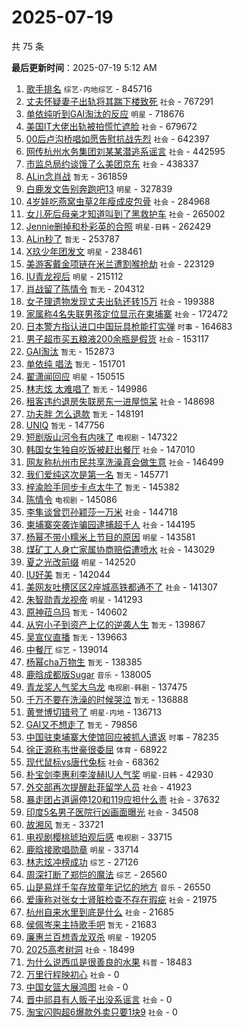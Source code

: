 # 2025-07-19

共 75 条


<!-- BEGIN -->

**最后更新时间**：2025-07-19 5:12 AM
1. [歌手排名](https://m.weibo.cn/search?containerid=100103type%3D1%26t%3D10%26q%3D%E6%AD%8C%E6%89%8B%E6%8E%92%E5%90%8D&stream_entry_id=31&isnewpage=1&extparam=seat%3D1%26c_type%3D31%26pos%3D0%26cate%3D5001%26q%3D%25E6%25AD%258C%25E6%2589%258B%25E6%258E%2592%25E5%2590%258D%26dgr%3D0%26flag%3D2%26realpos%3D1%26stream_entry_id%3D31%26lcate%3D5001%26filter_type%3Drealtimehot%26band_rank%3D1%26display_time%3D1752856698%26pre_seqid%3D1752856698517010475667) `综艺-内地综艺` - 845716
2. [丈夫怀疑妻子出轨将其踹下楼致死](https://m.weibo.cn/search?containerid=100103type%3D1%26t%3D10%26q%3D%23%E4%B8%88%E5%A4%AB%E6%80%80%E7%96%91%E5%A6%BB%E5%AD%90%E5%87%BA%E8%BD%A8%E5%B0%86%E5%85%B6%E8%B8%B9%E4%B8%8B%E6%A5%BC%E8%87%B4%E6%AD%BB%23&stream_entry_id=31&isnewpage=1&extparam=seat%3D1%26c_type%3D31%26pos%3D4%26cate%3D5001%26q%3D%2523%25E4%25B8%2588%25E5%25A4%25AB%25E6%2580%2580%25E7%2596%2591%25E5%25A6%25BB%25E5%25AD%2590%25E5%2587%25BA%25E8%25BD%25A8%25E5%25B0%2586%25E5%2585%25B6%25E8%25B8%25B9%25E4%25B8%258B%25E6%25A5%25BC%25E8%2587%25B4%25E6%25AD%25BB%2523%26dgr%3D0%26flag%3D1%26realpos%3D4%26stream_entry_id%3D31%26lcate%3D5001%26filter_type%3Drealtimehot%26band_rank%3D4%26display_time%3D1752856698%26pre_seqid%3D1752856698517010475667) `社会` - 767291
3. [单依纯听到GAI淘汰的反应](https://m.weibo.cn/search?containerid=100103type%3D1%26t%3D10%26q%3D%23%E5%8D%95%E4%BE%9D%E7%BA%AF%E5%90%AC%E5%88%B0GAI%E6%B7%98%E6%B1%B0%E7%9A%84%E5%8F%8D%E5%BA%94%23&stream_entry_id=31&isnewpage=1&extparam=seat%3D1%26c_type%3D31%26pos%3D1%26cate%3D5001%26q%3D%2523%25E5%258D%2595%25E4%25BE%259D%25E7%25BA%25AF%25E5%2590%25AC%25E5%2588%25B0GAI%25E6%25B7%2598%25E6%25B1%25B0%25E7%259A%2584%25E5%258F%258D%25E5%25BA%2594%2523%26dgr%3D0%26flag%3D2%26realpos%3D2%26stream_entry_id%3D31%26lcate%3D5001%26filter_type%3Drealtimehot%26band_rank%3D2%26display_time%3D1752856698%26pre_seqid%3D1752856698517010475667) `明星` - 718676
4. [美国IT大佬出轨被拍慌忙遮脸](https://m.weibo.cn/search?containerid=100103type%3D1%26t%3D10%26q%3D%23%E7%BE%8E%E5%9B%BDIT%E5%A4%A7%E4%BD%AC%E5%87%BA%E8%BD%A8%E8%A2%AB%E6%8B%8D%E6%85%8C%E5%BF%99%E9%81%AE%E8%84%B8%23&stream_entry_id=31&isnewpage=1&extparam=seat%3D1%26q%3D%2523%25E7%25BE%258E%25E5%259B%25BDIT%25E5%25A4%25A7%25E4%25BD%25AC%25E5%2587%25BA%25E8%25BD%25A8%25E8%25A2%25AB%25E6%258B%258D%25E6%2585%258C%25E5%25BF%2599%25E9%2581%25AE%25E8%2584%25B8%2523%26flag%3D1%26pos%3D0%26c_type%3D31%26cate%3D5001%26band_rank%3D1%26filter_type%3Drealtimehot%26stream_entry_id%3D31%26realpos%3D1%26lcate%3D5001%26dgr%3D0%26display_time%3D1752864075%26pre_seqid%3D17528640752050108650157) `社会` - 679672
5. [00后卢沟桥唱如愿告慰抗战先烈](https://m.weibo.cn/search?containerid=100103type%3D1%26t%3D10%26q%3D%2300%E5%90%8E%E5%8D%A2%E6%B2%9F%E6%A1%A5%E5%94%B1%E5%A6%82%E6%84%BF%E5%91%8A%E6%85%B0%E6%8A%97%E6%88%98%E5%85%88%E7%83%88%23&stream_entry_id=31&isnewpage=1&extparam=seat%3D1%26c_type%3D31%26pos%3D2%26cate%3D5001%26q%3D%252300%25E5%2590%258E%25E5%258D%25A2%25E6%25B2%259F%25E6%25A1%25A5%25E5%2594%25B1%25E5%25A6%2582%25E6%2584%25BF%25E5%2591%258A%25E6%2585%25B0%25E6%258A%2597%25E6%2588%2598%25E5%2585%2588%25E7%2583%2588%2523%26dgr%3D0%26flag%3D0%26realpos%3D3%26stream_entry_id%3D31%26lcate%3D5001%26filter_type%3Drealtimehot%26band_rank%3D3%26display_time%3D1752856698%26pre_seqid%3D1752856698517010475667) `社会` - 642397
6. [网传杭州水务集团刘某某潜逃系谣言](https://m.weibo.cn/search?containerid=100103type%3D1%26t%3D10%26q%3D%23%E7%BD%91%E4%BC%A0%E6%9D%AD%E5%B7%9E%E6%B0%B4%E5%8A%A1%E9%9B%86%E5%9B%A2%E5%88%98%E6%9F%90%E6%9F%90%E6%BD%9C%E9%80%83%E7%B3%BB%E8%B0%A3%E8%A8%80%23&stream_entry_id=31&isnewpage=1&extparam=seat%3D1%26c_type%3D31%26pos%3D5%26cate%3D5001%26q%3D%2523%25E7%25BD%2591%25E4%25BC%25A0%25E6%259D%25AD%25E5%25B7%259E%25E6%25B0%25B4%25E5%258A%25A1%25E9%259B%2586%25E5%259B%25A2%25E5%2588%2598%25E6%259F%2590%25E6%259F%2590%25E6%25BD%259C%25E9%2580%2583%25E7%25B3%25BB%25E8%25B0%25A3%25E8%25A8%2580%2523%26dgr%3D0%26flag%3D1%26realpos%3D5%26stream_entry_id%3D31%26lcate%3D5001%26filter_type%3Drealtimehot%26band_rank%3D5%26display_time%3D1752856698%26pre_seqid%3D1752856698517010475667) `社会` - 442595
7. [市监总局约谈饿了么美团京东](https://m.weibo.cn/search?containerid=100103type%3D1%26t%3D10%26q%3D%23%E5%B8%82%E7%9B%91%E6%80%BB%E5%B1%80%E7%BA%A6%E8%B0%88%E9%A5%BF%E4%BA%86%E4%B9%88%E7%BE%8E%E5%9B%A2%E4%BA%AC%E4%B8%9C%23&stream_entry_id=31&isnewpage=1&extparam=seat%3D1%26c_type%3D31%26pos%3D6%26cate%3D5001%26q%3D%2523%25E5%25B8%2582%25E7%259B%2591%25E6%2580%25BB%25E5%25B1%2580%25E7%25BA%25A6%25E8%25B0%2588%25E9%25A5%25BF%25E4%25BA%2586%25E4%25B9%2588%25E7%25BE%258E%25E5%259B%25A2%25E4%25BA%25AC%25E4%25B8%259C%2523%26dgr%3D0%26flag%3D0%26realpos%3D6%26stream_entry_id%3D31%26lcate%3D5001%26filter_type%3Drealtimehot%26band_rank%3D6%26display_time%3D1752856698%26pre_seqid%3D1752856698517010475667) `社会` - 438337
8. [ALin念肖战](https://m.weibo.cn/search?containerid=100103type%3D1%26t%3D10%26q%3DALin%E5%BF%B5%E8%82%96%E6%88%98&stream_entry_id=31&isnewpage=1&extparam=seat%3D1%26c_type%3D31%26pos%3D7%26cate%3D5001%26q%3DALin%25E5%25BF%25B5%25E8%2582%2596%25E6%2588%2598%26dgr%3D0%26flag%3D2%26realpos%3D7%26stream_entry_id%3D31%26lcate%3D5001%26filter_type%3Drealtimehot%26band_rank%3D7%26display_time%3D1752856698%26pre_seqid%3D1752856698517010475667) `暂无` - 361859
9. [白鹿发文告别奔跑吧13](https://m.weibo.cn/search?containerid=100103type%3D1%26t%3D10%26q%3D%23%E7%99%BD%E9%B9%BF%E5%8F%91%E6%96%87%E5%91%8A%E5%88%AB%E5%A5%94%E8%B7%91%E5%90%A713%23&stream_entry_id=31&isnewpage=1&extparam=seat%3D1%26c_type%3D31%26pos%3D8%26cate%3D5001%26q%3D%2523%25E7%2599%25BD%25E9%25B9%25BF%25E5%258F%2591%25E6%2596%2587%25E5%2591%258A%25E5%2588%25AB%25E5%25A5%2594%25E8%25B7%2591%25E5%2590%25A713%2523%26dgr%3D0%26flag%3D1%26realpos%3D8%26stream_entry_id%3D31%26lcate%3D5001%26filter_type%3Drealtimehot%26band_rank%3D8%26display_time%3D1752856698%26pre_seqid%3D1752856698517010475667) `明星` - 327839
10. [4岁娃吃燕窝虫草2年瘦成皮包骨](https://m.weibo.cn/search?containerid=100103type%3D1%26t%3D10%26q%3D%234%E5%B2%81%E5%A8%83%E5%90%83%E7%87%95%E7%AA%9D%E8%99%AB%E8%8D%892%E5%B9%B4%E7%98%A6%E6%88%90%E7%9A%AE%E5%8C%85%E9%AA%A8%23&stream_entry_id=31&isnewpage=1&extparam=seat%3D1%26c_type%3D31%26pos%3D9%26cate%3D5001%26q%3D%25234%25E5%25B2%2581%25E5%25A8%2583%25E5%2590%2583%25E7%2587%2595%25E7%25AA%259D%25E8%2599%25AB%25E8%258D%25892%25E5%25B9%25B4%25E7%2598%25A6%25E6%2588%2590%25E7%259A%25AE%25E5%258C%2585%25E9%25AA%25A8%2523%26dgr%3D0%26flag%3D0%26realpos%3D9%26stream_entry_id%3D31%26lcate%3D5001%26filter_type%3Drealtimehot%26band_rank%3D9%26display_time%3D1752856698%26pre_seqid%3D1752856698517010475667) `社会` - 284968
11. [女儿死后母亲才知道叫到了黑救护车](https://m.weibo.cn/search?containerid=100103type%3D1%26t%3D10%26q%3D%23%E5%A5%B3%E5%84%BF%E6%AD%BB%E5%90%8E%E6%AF%8D%E4%BA%B2%E6%89%8D%E7%9F%A5%E9%81%93%E5%8F%AB%E5%88%B0%E4%BA%86%E9%BB%91%E6%95%91%E6%8A%A4%E8%BD%A6%23&stream_entry_id=31&isnewpage=1&extparam=seat%3D1%26c_type%3D31%26pos%3D10%26cate%3D5001%26q%3D%2523%25E5%25A5%25B3%25E5%2584%25BF%25E6%25AD%25BB%25E5%2590%258E%25E6%25AF%258D%25E4%25BA%25B2%25E6%2589%258D%25E7%259F%25A5%25E9%2581%2593%25E5%258F%25AB%25E5%2588%25B0%25E4%25BA%2586%25E9%25BB%2591%25E6%2595%2591%25E6%258A%25A4%25E8%25BD%25A6%2523%26dgr%3D0%26flag%3D1%26realpos%3D10%26stream_entry_id%3D31%26lcate%3D5001%26filter_type%3Drealtimehot%26band_rank%3D10%26display_time%3D1752856698%26pre_seqid%3D1752856698517010475667) `社会` - 265002
12. [Jennie删掉和朴彩英的合照](https://m.weibo.cn/search?containerid=100103type%3D1%26t%3D10%26q%3D%23Jennie%E5%88%A0%E6%8E%89%E5%92%8C%E6%9C%B4%E5%BD%A9%E8%8B%B1%E7%9A%84%E5%90%88%E7%85%A7%23&stream_entry_id=31&isnewpage=1&extparam=seat%3D1%26c_type%3D31%26pos%3D11%26cate%3D5001%26q%3D%2523Jennie%25E5%2588%25A0%25E6%258E%2589%25E5%2592%258C%25E6%259C%25B4%25E5%25BD%25A9%25E8%258B%25B1%25E7%259A%2584%25E5%2590%2588%25E7%2585%25A7%2523%26dgr%3D0%26flag%3D2%26realpos%3D11%26stream_entry_id%3D31%26lcate%3D5001%26filter_type%3Drealtimehot%26band_rank%3D11%26display_time%3D1752856698%26pre_seqid%3D1752856698517010475667) `明星-日韩` - 262429
13. [ALin秒了](https://m.weibo.cn/search?containerid=100103type%3D1%26t%3D10%26q%3DALin%E7%A7%92%E4%BA%86&stream_entry_id=31&isnewpage=1&extparam=seat%3D1%26c_type%3D31%26pos%3D12%26cate%3D5001%26q%3DALin%25E7%25A7%2592%25E4%25BA%2586%26dgr%3D0%26flag%3D2%26realpos%3D12%26stream_entry_id%3D31%26lcate%3D5001%26filter_type%3Drealtimehot%26band_rank%3D12%26display_time%3D1752856698%26pre_seqid%3D1752856698517010475667) `暂无` - 253787
14. [X玖少年团发文](https://m.weibo.cn/search?containerid=100103type%3D1%26t%3D10%26q%3D%23X%E7%8E%96%E5%B0%91%E5%B9%B4%E5%9B%A2%E5%8F%91%E6%96%87%23&stream_entry_id=31&isnewpage=1&extparam=seat%3D1%26c_type%3D31%26pos%3D13%26cate%3D5001%26q%3D%2523X%25E7%258E%2596%25E5%25B0%2591%25E5%25B9%25B4%25E5%259B%25A2%25E5%258F%2591%25E6%2596%2587%2523%26dgr%3D0%26flag%3D2%26realpos%3D13%26stream_entry_id%3D31%26lcate%3D5001%26filter_type%3Drealtimehot%26band_rank%3D13%26display_time%3D1752856698%26pre_seqid%3D1752856698517010475667) `明星` - 238461
15. [美游客戴金项链在米兰遭割喉抢劫](https://m.weibo.cn/search?containerid=100103type%3D1%26t%3D10%26q%3D%23%E7%BE%8E%E6%B8%B8%E5%AE%A2%E6%88%B4%E9%87%91%E9%A1%B9%E9%93%BE%E5%9C%A8%E7%B1%B3%E5%85%B0%E9%81%AD%E5%89%B2%E5%96%89%E6%8A%A2%E5%8A%AB%23&stream_entry_id=31&isnewpage=1&extparam=seat%3D1%26c_type%3D31%26pos%3D14%26cate%3D5001%26q%3D%2523%25E7%25BE%258E%25E6%25B8%25B8%25E5%25AE%25A2%25E6%2588%25B4%25E9%2587%2591%25E9%25A1%25B9%25E9%2593%25BE%25E5%259C%25A8%25E7%25B1%25B3%25E5%2585%25B0%25E9%2581%25AD%25E5%2589%25B2%25E5%2596%2589%25E6%258A%25A2%25E5%258A%25AB%2523%26dgr%3D0%26flag%3D1%26realpos%3D14%26stream_entry_id%3D31%26lcate%3D5001%26filter_type%3Drealtimehot%26band_rank%3D14%26display_time%3D1752856698%26pre_seqid%3D1752856698517010475667) `社会` - 223129
16. [IU青龙视后](https://m.weibo.cn/search?containerid=100103type%3D1%26t%3D10%26q%3D%23IU%E9%9D%92%E9%BE%99%E8%A7%86%E5%90%8E%23&stream_entry_id=31&isnewpage=1&extparam=seat%3D1%26c_type%3D31%26pos%3D15%26cate%3D5001%26q%3D%2523IU%25E9%259D%2592%25E9%25BE%2599%25E8%25A7%2586%25E5%2590%258E%2523%26dgr%3D0%26flag%3D0%26realpos%3D15%26stream_entry_id%3D31%26lcate%3D5001%26filter_type%3Drealtimehot%26band_rank%3D15%26display_time%3D1752856698%26pre_seqid%3D1752856698517010475667) `明星` - 215112
17. [肖战留了陈情令](https://m.weibo.cn/search?containerid=100103type%3D1%26t%3D10%26q%3D%E8%82%96%E6%88%98%E7%95%99%E4%BA%86%E9%99%88%E6%83%85%E4%BB%A4&stream_entry_id=31&isnewpage=1&extparam=seat%3D1%26c_type%3D31%26pos%3D16%26cate%3D5001%26q%3D%25E8%2582%2596%25E6%2588%2598%25E7%2595%2599%25E4%25BA%2586%25E9%2599%2588%25E6%2583%2585%25E4%25BB%25A4%26dgr%3D0%26flag%3D2%26realpos%3D16%26stream_entry_id%3D31%26lcate%3D5001%26filter_type%3Drealtimehot%26band_rank%3D16%26display_time%3D1752856698%26pre_seqid%3D1752856698517010475667) `暂无` - 204312
18. [女子理遗物发现丈夫出轨还转15万](https://m.weibo.cn/search?containerid=100103type%3D1%26t%3D10%26q%3D%23%E5%A5%B3%E5%AD%90%E7%90%86%E9%81%97%E7%89%A9%E5%8F%91%E7%8E%B0%E4%B8%88%E5%A4%AB%E5%87%BA%E8%BD%A8%E8%BF%98%E8%BD%AC15%E4%B8%87%23&stream_entry_id=31&isnewpage=1&extparam=seat%3D1%26c_type%3D31%26pos%3D17%26cate%3D5001%26q%3D%2523%25E5%25A5%25B3%25E5%25AD%2590%25E7%2590%2586%25E9%2581%2597%25E7%2589%25A9%25E5%258F%2591%25E7%258E%25B0%25E4%25B8%2588%25E5%25A4%25AB%25E5%2587%25BA%25E8%25BD%25A8%25E8%25BF%2598%25E8%25BD%25AC15%25E4%25B8%2587%2523%26dgr%3D0%26flag%3D0%26realpos%3D17%26stream_entry_id%3D31%26lcate%3D5001%26filter_type%3Drealtimehot%26band_rank%3D17%26display_time%3D1752856698%26pre_seqid%3D1752856698517010475667) `社会` - 199388
19. [家属称4名失联男孩定位显示在柬埔寨](https://m.weibo.cn/search?containerid=100103type%3D1%26t%3D10%26q%3D%23%E5%AE%B6%E5%B1%9E%E7%A7%B04%E5%90%8D%E5%A4%B1%E8%81%94%E7%94%B7%E5%AD%A9%E5%AE%9A%E4%BD%8D%E6%98%BE%E7%A4%BA%E5%9C%A8%E6%9F%AC%E5%9F%94%E5%AF%A8%23&stream_entry_id=31&isnewpage=1&extparam=seat%3D1%26c_type%3D31%26pos%3D18%26cate%3D5001%26q%3D%2523%25E5%25AE%25B6%25E5%25B1%259E%25E7%25A7%25B04%25E5%2590%258D%25E5%25A4%25B1%25E8%2581%2594%25E7%2594%25B7%25E5%25AD%25A9%25E5%25AE%259A%25E4%25BD%258D%25E6%2598%25BE%25E7%25A4%25BA%25E5%259C%25A8%25E6%259F%25AC%25E5%259F%2594%25E5%25AF%25A8%2523%26dgr%3D0%26flag%3D1%26realpos%3D18%26stream_entry_id%3D31%26lcate%3D5001%26filter_type%3Drealtimehot%26band_rank%3D18%26display_time%3D1752856698%26pre_seqid%3D1752856698517010475667) `社会` - 172472
20. [日本警方指认进口中国玩具枪能打实弹](https://m.weibo.cn/search?containerid=100103type%3D1%26t%3D10%26q%3D%23%E6%97%A5%E6%9C%AC%E8%AD%A6%E6%96%B9%E6%8C%87%E8%AE%A4%E8%BF%9B%E5%8F%A3%E4%B8%AD%E5%9B%BD%E7%8E%A9%E5%85%B7%E6%9E%AA%E8%83%BD%E6%89%93%E5%AE%9E%E5%BC%B9%23&stream_entry_id=31&isnewpage=1&extparam=seat%3D1%26c_type%3D31%26pos%3D19%26cate%3D5001%26q%3D%2523%25E6%2597%25A5%25E6%259C%25AC%25E8%25AD%25A6%25E6%2596%25B9%25E6%258C%2587%25E8%25AE%25A4%25E8%25BF%259B%25E5%258F%25A3%25E4%25B8%25AD%25E5%259B%25BD%25E7%258E%25A9%25E5%2585%25B7%25E6%259E%25AA%25E8%2583%25BD%25E6%2589%2593%25E5%25AE%259E%25E5%25BC%25B9%2523%26dgr%3D0%26flag%3D1%26realpos%3D19%26stream_entry_id%3D31%26lcate%3D5001%26filter_type%3Drealtimehot%26band_rank%3D19%26display_time%3D1752856698%26pre_seqid%3D1752856698517010475667) `时事` - 164683
21. [男子超市买五粮液200余瓶是假货](https://m.weibo.cn/search?containerid=100103type%3D1%26t%3D10%26q%3D%23%E7%94%B7%E5%AD%90%E8%B6%85%E5%B8%82%E4%B9%B0%E4%BA%94%E7%B2%AE%E6%B6%B2200%E4%BD%99%E7%93%B6%E6%98%AF%E5%81%87%E8%B4%A7%23&stream_entry_id=31&isnewpage=1&extparam=seat%3D1%26c_type%3D31%26pos%3D20%26cate%3D5001%26q%3D%2523%25E7%2594%25B7%25E5%25AD%2590%25E8%25B6%2585%25E5%25B8%2582%25E4%25B9%25B0%25E4%25BA%2594%25E7%25B2%25AE%25E6%25B6%25B2200%25E4%25BD%2599%25E7%2593%25B6%25E6%2598%25AF%25E5%2581%2587%25E8%25B4%25A7%2523%26dgr%3D0%26flag%3D1%26realpos%3D20%26stream_entry_id%3D31%26lcate%3D5001%26filter_type%3Drealtimehot%26band_rank%3D20%26display_time%3D1752856698%26pre_seqid%3D1752856698517010475667) `社会` - 153117
22. [GAI淘汰](https://m.weibo.cn/search?containerid=100103type%3D1%26t%3D10%26q%3DGAI%E6%B7%98%E6%B1%B0&stream_entry_id=31&isnewpage=1&extparam=seat%3D1%26c_type%3D31%26pos%3D21%26cate%3D5001%26q%3DGAI%25E6%25B7%2598%25E6%25B1%25B0%26dgr%3D0%26flag%3D0%26realpos%3D21%26stream_entry_id%3D31%26lcate%3D5001%26filter_type%3Drealtimehot%26band_rank%3D21%26display_time%3D1752856698%26pre_seqid%3D1752856698517010475667) `暂无` - 152873
23. [单依纯 唱法](https://m.weibo.cn/search?containerid=100103type%3D1%26t%3D10%26q%3D%E5%8D%95%E4%BE%9D%E7%BA%AF+%E5%94%B1%E6%B3%95&stream_entry_id=31&isnewpage=1&extparam=seat%3D1%26c_type%3D31%26pos%3D22%26cate%3D5001%26q%3D%25E5%258D%2595%25E4%25BE%259D%25E7%25BA%25AF%2520%25E5%2594%25B1%25E6%25B3%2595%26dgr%3D0%26flag%3D0%26realpos%3D22%26stream_entry_id%3D31%26lcate%3D5001%26filter_type%3Drealtimehot%26band_rank%3D22%26display_time%3D1752856698%26pre_seqid%3D1752856698517010475667) `暂无` - 151701
24. [翟潇闻回应](https://m.weibo.cn/search?containerid=100103type%3D1%26t%3D10%26q%3D%E7%BF%9F%E6%BD%87%E9%97%BB%E5%9B%9E%E5%BA%94&stream_entry_id=31&isnewpage=1&extparam=seat%3D1%26c_type%3D31%26pos%3D23%26cate%3D5001%26q%3D%25E7%25BF%259F%25E6%25BD%2587%25E9%2597%25BB%25E5%259B%259E%25E5%25BA%2594%26dgr%3D0%26flag%3D0%26realpos%3D23%26stream_entry_id%3D31%26lcate%3D5001%26filter_type%3Drealtimehot%26band_rank%3D23%26display_time%3D1752856698%26pre_seqid%3D1752856698517010475667) `明星` - 150515
25. [林志炫 太难唱了](https://m.weibo.cn/search?containerid=100103type%3D1%26t%3D10%26q%3D%E6%9E%97%E5%BF%97%E7%82%AB+%E5%A4%AA%E9%9A%BE%E5%94%B1%E4%BA%86&stream_entry_id=31&isnewpage=1&extparam=seat%3D1%26c_type%3D31%26pos%3D24%26cate%3D5001%26q%3D%25E6%259E%2597%25E5%25BF%2597%25E7%2582%25AB%2520%25E5%25A4%25AA%25E9%259A%25BE%25E5%2594%25B1%25E4%25BA%2586%26dgr%3D0%26flag%3D0%26realpos%3D24%26stream_entry_id%3D31%26lcate%3D5001%26filter_type%3Drealtimehot%26band_rank%3D24%26display_time%3D1752856698%26pre_seqid%3D1752856698517010475667) `暂无` - 149986
26. [租客违约退房失联房东一进屋惊呆](https://m.weibo.cn/search?containerid=100103type%3D1%26t%3D10%26q%3D%23%E7%A7%9F%E5%AE%A2%E8%BF%9D%E7%BA%A6%E9%80%80%E6%88%BF%E5%A4%B1%E8%81%94%E6%88%BF%E4%B8%9C%E4%B8%80%E8%BF%9B%E5%B1%8B%E6%83%8A%E5%91%86%23&stream_entry_id=31&isnewpage=1&extparam=seat%3D1%26c_type%3D31%26pos%3D25%26cate%3D5001%26q%3D%2523%25E7%25A7%259F%25E5%25AE%25A2%25E8%25BF%259D%25E7%25BA%25A6%25E9%2580%2580%25E6%2588%25BF%25E5%25A4%25B1%25E8%2581%2594%25E6%2588%25BF%25E4%25B8%259C%25E4%25B8%2580%25E8%25BF%259B%25E5%25B1%258B%25E6%2583%258A%25E5%2591%2586%2523%26dgr%3D0%26flag%3D1%26realpos%3D25%26stream_entry_id%3D31%26lcate%3D5001%26filter_type%3Drealtimehot%26band_rank%3D25%26display_time%3D1752856698%26pre_seqid%3D1752856698517010475667) `社会` - 148698
27. [功夫胖 怎么退款](https://m.weibo.cn/search?containerid=100103type%3D1%26t%3D10%26q%3D%E5%8A%9F%E5%A4%AB%E8%83%96+%E6%80%8E%E4%B9%88%E9%80%80%E6%AC%BE&stream_entry_id=31&isnewpage=1&extparam=seat%3D1%26c_type%3D31%26pos%3D26%26cate%3D5001%26q%3D%25E5%258A%259F%25E5%25A4%25AB%25E8%2583%2596%2520%25E6%2580%258E%25E4%25B9%2588%25E9%2580%2580%25E6%25AC%25BE%26dgr%3D0%26flag%3D0%26realpos%3D26%26stream_entry_id%3D31%26lcate%3D5001%26filter_type%3Drealtimehot%26band_rank%3D26%26display_time%3D1752856698%26pre_seqid%3D1752856698517010475667) `暂无` - 148191
28. [UNIQ](https://m.weibo.cn/search?containerid=100103type%3D1%26t%3D10%26q%3DUNIQ&stream_entry_id=31&isnewpage=1&extparam=seat%3D1%26c_type%3D31%26pos%3D27%26cate%3D5001%26q%3DUNIQ%26dgr%3D0%26flag%3D0%26realpos%3D27%26stream_entry_id%3D31%26lcate%3D5001%26filter_type%3Drealtimehot%26band_rank%3D27%26display_time%3D1752856698%26pre_seqid%3D1752856698517010475667) `暂无` - 147756
29. [短剧版山河令有内味了](https://m.weibo.cn/search?containerid=100103type%3D1%26t%3D10%26q%3D%E7%9F%AD%E5%89%A7%E7%89%88%E5%B1%B1%E6%B2%B3%E4%BB%A4%E6%9C%89%E5%86%85%E5%91%B3%E4%BA%86&stream_entry_id=31&isnewpage=1&extparam=seat%3D1%26c_type%3D31%26pos%3D28%26cate%3D5001%26q%3D%25E7%259F%25AD%25E5%2589%25A7%25E7%2589%2588%25E5%25B1%25B1%25E6%25B2%25B3%25E4%25BB%25A4%25E6%259C%2589%25E5%2586%2585%25E5%2591%25B3%25E4%25BA%2586%26dgr%3D0%26flag%3D0%26realpos%3D28%26stream_entry_id%3D31%26lcate%3D5001%26filter_type%3Drealtimehot%26band_rank%3D28%26display_time%3D1752856698%26pre_seqid%3D1752856698517010475667) `电视剧` - 147322
30. [韩国女生独自吃饭被赶出餐厅](https://m.weibo.cn/search?containerid=100103type%3D1%26t%3D10%26q%3D%23%E9%9F%A9%E5%9B%BD%E5%A5%B3%E7%94%9F%E7%8B%AC%E8%87%AA%E5%90%83%E9%A5%AD%E8%A2%AB%E8%B5%B6%E5%87%BA%E9%A4%90%E5%8E%85%23&stream_entry_id=31&isnewpage=1&extparam=seat%3D1%26c_type%3D31%26pos%3D29%26cate%3D5001%26q%3D%2523%25E9%259F%25A9%25E5%259B%25BD%25E5%25A5%25B3%25E7%2594%259F%25E7%258B%25AC%25E8%2587%25AA%25E5%2590%2583%25E9%25A5%25AD%25E8%25A2%25AB%25E8%25B5%25B6%25E5%2587%25BA%25E9%25A4%2590%25E5%258E%2585%2523%26dgr%3D0%26flag%3D0%26realpos%3D29%26stream_entry_id%3D31%26lcate%3D5001%26filter_type%3Drealtimehot%26band_rank%3D29%26display_time%3D1752856698%26pre_seqid%3D1752856698517010475667) `社会` - 147010
31. [网友称杭州市民共享洗澡真会做生意](https://m.weibo.cn/search?containerid=100103type%3D1%26t%3D10%26q%3D%23%E7%BD%91%E5%8F%8B%E7%A7%B0%E6%9D%AD%E5%B7%9E%E5%B8%82%E6%B0%91%E5%85%B1%E4%BA%AB%E6%B4%97%E6%BE%A1%E7%9C%9F%E4%BC%9A%E5%81%9A%E7%94%9F%E6%84%8F%23&stream_entry_id=31&isnewpage=1&extparam=seat%3D1%26c_type%3D31%26pos%3D30%26cate%3D5001%26q%3D%2523%25E7%25BD%2591%25E5%258F%258B%25E7%25A7%25B0%25E6%259D%25AD%25E5%25B7%259E%25E5%25B8%2582%25E6%25B0%2591%25E5%2585%25B1%25E4%25BA%25AB%25E6%25B4%2597%25E6%25BE%25A1%25E7%259C%259F%25E4%25BC%259A%25E5%2581%259A%25E7%2594%259F%25E6%2584%258F%2523%26dgr%3D0%26flag%3D1%26realpos%3D30%26stream_entry_id%3D31%26lcate%3D5001%26filter_type%3Drealtimehot%26band_rank%3D30%26display_time%3D1752856698%26pre_seqid%3D1752856698517010475667) `社会` - 146499
32. [我们爱纯这次是第一名](https://m.weibo.cn/search?containerid=100103type%3D1%26t%3D10%26q%3D%E6%88%91%E4%BB%AC%E7%88%B1%E7%BA%AF%E8%BF%99%E6%AC%A1%E6%98%AF%E7%AC%AC%E4%B8%80%E5%90%8D&stream_entry_id=31&isnewpage=1&extparam=seat%3D1%26c_type%3D31%26pos%3D31%26cate%3D5001%26q%3D%25E6%2588%2591%25E4%25BB%25AC%25E7%2588%25B1%25E7%25BA%25AF%25E8%25BF%2599%25E6%25AC%25A1%25E6%2598%25AF%25E7%25AC%25AC%25E4%25B8%2580%25E5%2590%258D%26dgr%3D0%26flag%3D1%26realpos%3D31%26stream_entry_id%3D31%26lcate%3D5001%26filter_type%3Drealtimehot%26band_rank%3D31%26display_time%3D1752856698%26pre_seqid%3D1752856698517010475667) `暂无` - 145771
33. [梓渝脸手同步卡点太牛了](https://m.weibo.cn/search?containerid=100103type%3D1%26t%3D10%26q%3D%E6%A2%93%E6%B8%9D%E8%84%B8%E6%89%8B%E5%90%8C%E6%AD%A5%E5%8D%A1%E7%82%B9%E5%A4%AA%E7%89%9B%E4%BA%86&stream_entry_id=31&isnewpage=1&extparam=seat%3D1%26c_type%3D31%26pos%3D32%26cate%3D5001%26q%3D%25E6%25A2%2593%25E6%25B8%259D%25E8%2584%25B8%25E6%2589%258B%25E5%2590%258C%25E6%25AD%25A5%25E5%258D%25A1%25E7%2582%25B9%25E5%25A4%25AA%25E7%2589%259B%25E4%25BA%2586%26dgr%3D0%26flag%3D0%26realpos%3D32%26stream_entry_id%3D31%26lcate%3D5001%26filter_type%3Drealtimehot%26band_rank%3D32%26display_time%3D1752856698%26pre_seqid%3D1752856698517010475667) `暂无` - 145382
34. [陈情令](https://m.weibo.cn/search?containerid=100103type%3D1%26t%3D10%26q%3D%E9%99%88%E6%83%85%E4%BB%A4&stream_entry_id=31&isnewpage=1&extparam=seat%3D1%26c_type%3D31%26pos%3D33%26cate%3D5001%26q%3D%25E9%2599%2588%25E6%2583%2585%25E4%25BB%25A4%26dgr%3D0%26flag%3D0%26realpos%3D33%26stream_entry_id%3D31%26lcate%3D5001%26filter_type%3Drealtimehot%26band_rank%3D33%26display_time%3D1752856698%26pre_seqid%3D1752856698517010475667) `电视剧` - 145086
35. [李隼谈曾罚孙颖莎一万米](https://m.weibo.cn/search?containerid=100103type%3D1%26t%3D10%26q%3D%23%E6%9D%8E%E9%9A%BC%E8%B0%88%E6%9B%BE%E7%BD%9A%E5%AD%99%E9%A2%96%E8%8E%8E%E4%B8%80%E4%B8%87%E7%B1%B3%23&stream_entry_id=31&isnewpage=1&extparam=seat%3D1%26c_type%3D31%26pos%3D34%26cate%3D5001%26q%3D%2523%25E6%259D%258E%25E9%259A%25BC%25E8%25B0%2588%25E6%259B%25BE%25E7%25BD%259A%25E5%25AD%2599%25E9%25A2%2596%25E8%258E%258E%25E4%25B8%2580%25E4%25B8%2587%25E7%25B1%25B3%2523%26dgr%3D0%26flag%3D0%26realpos%3D34%26stream_entry_id%3D31%26lcate%3D5001%26filter_type%3Drealtimehot%26band_rank%3D34%26display_time%3D1752856698%26pre_seqid%3D1752856698517010475667) `社会` - 144718
36. [柬埔寨突袭诈骗园逮捕超千人](https://m.weibo.cn/search?containerid=100103type%3D1%26t%3D10%26q%3D%23%E6%9F%AC%E5%9F%94%E5%AF%A8%E7%AA%81%E8%A2%AD%E8%AF%88%E9%AA%97%E5%9B%AD%E9%80%AE%E6%8D%95%E8%B6%85%E5%8D%83%E4%BA%BA%23&stream_entry_id=31&isnewpage=1&extparam=seat%3D1%26c_type%3D31%26pos%3D35%26cate%3D5001%26q%3D%2523%25E6%259F%25AC%25E5%259F%2594%25E5%25AF%25A8%25E7%25AA%2581%25E8%25A2%25AD%25E8%25AF%2588%25E9%25AA%2597%25E5%259B%25AD%25E9%2580%25AE%25E6%258D%2595%25E8%25B6%2585%25E5%258D%2583%25E4%25BA%25BA%2523%26dgr%3D0%26flag%3D0%26realpos%3D35%26stream_entry_id%3D31%26lcate%3D5001%26filter_type%3Drealtimehot%26band_rank%3D35%26display_time%3D1752856698%26pre_seqid%3D1752856698517010475667) `社会` - 144195
37. [杨幂不带小糯米上节目的原因](https://m.weibo.cn/search?containerid=100103type%3D1%26t%3D10%26q%3D%23%E6%9D%A8%E5%B9%82%E4%B8%8D%E5%B8%A6%E5%B0%8F%E7%B3%AF%E7%B1%B3%E4%B8%8A%E8%8A%82%E7%9B%AE%E7%9A%84%E5%8E%9F%E5%9B%A0%23&stream_entry_id=31&isnewpage=1&extparam=seat%3D1%26c_type%3D31%26pos%3D36%26cate%3D5001%26q%3D%2523%25E6%259D%25A8%25E5%25B9%2582%25E4%25B8%258D%25E5%25B8%25A6%25E5%25B0%258F%25E7%25B3%25AF%25E7%25B1%25B3%25E4%25B8%258A%25E8%258A%2582%25E7%259B%25AE%25E7%259A%2584%25E5%258E%259F%25E5%259B%25A0%2523%26dgr%3D0%26flag%3D0%26realpos%3D36%26stream_entry_id%3D31%26lcate%3D5001%26filter_type%3Drealtimehot%26band_rank%3D36%26display_time%3D1752856698%26pre_seqid%3D1752856698517010475667) `明星` - 143581
38. [煤矿工人身亡家属协商赔偿遭喷水](https://m.weibo.cn/search?containerid=100103type%3D1%26t%3D10%26q%3D%23%E7%85%A4%E7%9F%BF%E5%B7%A5%E4%BA%BA%E8%BA%AB%E4%BA%A1%E5%AE%B6%E5%B1%9E%E5%8D%8F%E5%95%86%E8%B5%94%E5%81%BF%E9%81%AD%E5%96%B7%E6%B0%B4%23&stream_entry_id=31&isnewpage=1&extparam=seat%3D1%26c_type%3D31%26pos%3D37%26cate%3D5001%26q%3D%2523%25E7%2585%25A4%25E7%259F%25BF%25E5%25B7%25A5%25E4%25BA%25BA%25E8%25BA%25AB%25E4%25BA%25A1%25E5%25AE%25B6%25E5%25B1%259E%25E5%258D%258F%25E5%2595%2586%25E8%25B5%2594%25E5%2581%25BF%25E9%2581%25AD%25E5%2596%25B7%25E6%25B0%25B4%2523%26dgr%3D0%26flag%3D1%26realpos%3D37%26stream_entry_id%3D31%26lcate%3D5001%26filter_type%3Drealtimehot%26band_rank%3D37%26display_time%3D1752856698%26pre_seqid%3D1752856698517010475667) `社会` - 143029
39. [夏之光改前缀](https://m.weibo.cn/search?containerid=100103type%3D1%26t%3D10%26q%3D%23%E5%A4%8F%E4%B9%8B%E5%85%89%E6%94%B9%E5%89%8D%E7%BC%80%23&stream_entry_id=31&isnewpage=1&extparam=seat%3D1%26c_type%3D31%26pos%3D38%26cate%3D5001%26q%3D%2523%25E5%25A4%258F%25E4%25B9%258B%25E5%2585%2589%25E6%2594%25B9%25E5%2589%258D%25E7%25BC%2580%2523%26dgr%3D0%26flag%3D0%26realpos%3D38%26stream_entry_id%3D31%26lcate%3D5001%26filter_type%3Drealtimehot%26band_rank%3D38%26display_time%3D1752856698%26pre_seqid%3D1752856698517010475667) `明星` - 142520
40. [IU好美](https://m.weibo.cn/search?containerid=100103type%3D1%26t%3D10%26q%3DIU%E5%A5%BD%E7%BE%8E&stream_entry_id=31&isnewpage=1&extparam=seat%3D1%26c_type%3D31%26pos%3D39%26cate%3D5001%26q%3DIU%25E5%25A5%25BD%25E7%25BE%258E%26dgr%3D0%26flag%3D0%26realpos%3D39%26stream_entry_id%3D31%26lcate%3D5001%26filter_type%3Drealtimehot%26band_rank%3D39%26display_time%3D1752856698%26pre_seqid%3D1752856698517010475667) `暂无` - 142044
41. [美网友吐槽区区2座城高铁都通不了](https://m.weibo.cn/search?containerid=100103type%3D1%26t%3D10%26q%3D%23%E7%BE%8E%E7%BD%91%E5%8F%8B%E5%90%90%E6%A7%BD%E5%8C%BA%E5%8C%BA2%E5%BA%A7%E5%9F%8E%E9%AB%98%E9%93%81%E9%83%BD%E9%80%9A%E4%B8%8D%E4%BA%86%23&stream_entry_id=31&isnewpage=1&extparam=seat%3D1%26c_type%3D31%26pos%3D40%26cate%3D5001%26q%3D%2523%25E7%25BE%258E%25E7%25BD%2591%25E5%258F%258B%25E5%2590%2590%25E6%25A7%25BD%25E5%258C%25BA%25E5%258C%25BA2%25E5%25BA%25A7%25E5%259F%258E%25E9%25AB%2598%25E9%2593%2581%25E9%2583%25BD%25E9%2580%259A%25E4%25B8%258D%25E4%25BA%2586%2523%26dgr%3D0%26flag%3D1%26realpos%3D40%26stream_entry_id%3D31%26lcate%3D5001%26filter_type%3Drealtimehot%26band_rank%3D40%26display_time%3D1752856698%26pre_seqid%3D1752856698517010475667) `社会` - 141307
42. [朱智勋青龙视帝](https://m.weibo.cn/search?containerid=100103type%3D1%26t%3D10%26q%3D%23%E6%9C%B1%E6%99%BA%E5%8B%8B%E9%9D%92%E9%BE%99%E8%A7%86%E5%B8%9D%23&stream_entry_id=31&isnewpage=1&extparam=seat%3D1%26c_type%3D31%26pos%3D41%26cate%3D5001%26q%3D%2523%25E6%259C%25B1%25E6%2599%25BA%25E5%258B%258B%25E9%259D%2592%25E9%25BE%2599%25E8%25A7%2586%25E5%25B8%259D%2523%26dgr%3D0%26flag%3D1%26realpos%3D41%26stream_entry_id%3D31%26lcate%3D5001%26filter_type%3Drealtimehot%26band_rank%3D41%26display_time%3D1752856698%26pre_seqid%3D1752856698517010475667) `明星` - 141293
43. [原神菈乌玛](https://m.weibo.cn/search?containerid=100103type%3D1%26t%3D10%26q%3D%23%E5%8E%9F%E7%A5%9E%E8%8F%88%E4%B9%8C%E7%8E%9B%23&stream_entry_id=31&isnewpage=1&extparam=seat%3D1%26c_type%3D31%26pos%3D42%26cate%3D5001%26q%3D%2523%25E5%258E%259F%25E7%25A5%259E%25E8%258F%2588%25E4%25B9%258C%25E7%258E%259B%2523%26dgr%3D0%26flag%3D1%26realpos%3D42%26stream_entry_id%3D31%26lcate%3D5001%26filter_type%3Drealtimehot%26band_rank%3D42%26display_time%3D1752856698%26pre_seqid%3D1752856698517010475667) `暂无` - 140602
44. [从穷小子到资产上亿的逆袭人生](https://m.weibo.cn/search?containerid=100103type%3D1%26t%3D10%26q%3D%E4%BB%8E%E7%A9%B7%E5%B0%8F%E5%AD%90%E5%88%B0%E8%B5%84%E4%BA%A7%E4%B8%8A%E4%BA%BF%E7%9A%84%E9%80%86%E8%A2%AD%E4%BA%BA%E7%94%9F&stream_entry_id=31&isnewpage=1&extparam=seat%3D1%26c_type%3D31%26pos%3D43%26cate%3D5001%26q%3D%25E4%25BB%258E%25E7%25A9%25B7%25E5%25B0%258F%25E5%25AD%2590%25E5%2588%25B0%25E8%25B5%2584%25E4%25BA%25A7%25E4%25B8%258A%25E4%25BA%25BF%25E7%259A%2584%25E9%2580%2586%25E8%25A2%25AD%25E4%25BA%25BA%25E7%2594%259F%26dgr%3D0%26flag%3D0%26realpos%3D43%26stream_entry_id%3D31%26lcate%3D5001%26filter_type%3Drealtimehot%26band_rank%3D43%26display_time%3D1752856698%26pre_seqid%3D1752856698517010475667) `暂无` - 139867
45. [吴宣仪直播](https://m.weibo.cn/search?containerid=100103type%3D1%26t%3D10%26q%3D%E5%90%B4%E5%AE%A3%E4%BB%AA%E7%9B%B4%E6%92%AD&stream_entry_id=31&isnewpage=1&extparam=seat%3D1%26c_type%3D31%26pos%3D44%26cate%3D5001%26q%3D%25E5%2590%25B4%25E5%25AE%25A3%25E4%25BB%25AA%25E7%259B%25B4%25E6%2592%25AD%26dgr%3D0%26flag%3D1%26realpos%3D44%26stream_entry_id%3D31%26lcate%3D5001%26filter_type%3Drealtimehot%26band_rank%3D44%26display_time%3D1752856698%26pre_seqid%3D1752856698517010475667) `暂无` - 139663
46. [中餐厅](https://m.weibo.cn/search?containerid=100103type%3D1%26t%3D10%26q%3D%E4%B8%AD%E9%A4%90%E5%8E%85&stream_entry_id=31&isnewpage=1&extparam=seat%3D1%26c_type%3D31%26pos%3D45%26cate%3D5001%26q%3D%25E4%25B8%25AD%25E9%25A4%2590%25E5%258E%2585%26dgr%3D0%26flag%3D1%26realpos%3D45%26stream_entry_id%3D31%26lcate%3D5001%26filter_type%3Drealtimehot%26band_rank%3D45%26display_time%3D1752856698%26pre_seqid%3D1752856698517010475667) `综艺` - 139014
47. [杨幂cha万物生](https://m.weibo.cn/search?containerid=100103type%3D1%26t%3D10%26q%3D%E6%9D%A8%E5%B9%82cha%E4%B8%87%E7%89%A9%E7%94%9F&stream_entry_id=31&isnewpage=1&extparam=seat%3D1%26c_type%3D31%26pos%3D46%26cate%3D5001%26q%3D%25E6%259D%25A8%25E5%25B9%2582cha%25E4%25B8%2587%25E7%2589%25A9%25E7%2594%259F%26dgr%3D0%26flag%3D0%26realpos%3D46%26stream_entry_id%3D31%26lcate%3D5001%26filter_type%3Drealtimehot%26band_rank%3D46%26display_time%3D1752856698%26pre_seqid%3D1752856698517010475667) `暂无` - 138385
48. [鹿晗成都版Sugar](https://m.weibo.cn/search?containerid=100103type%3D1%26t%3D10%26q%3D%E9%B9%BF%E6%99%97%E6%88%90%E9%83%BD%E7%89%88Sugar&stream_entry_id=31&isnewpage=1&extparam=seat%3D1%26c_type%3D31%26pos%3D47%26cate%3D5001%26q%3D%25E9%25B9%25BF%25E6%2599%2597%25E6%2588%2590%25E9%2583%25BD%25E7%2589%2588Sugar%26dgr%3D0%26flag%3D1%26realpos%3D47%26stream_entry_id%3D31%26lcate%3D5001%26filter_type%3Drealtimehot%26band_rank%3D47%26display_time%3D1752856698%26pre_seqid%3D1752856698517010475667) `音乐` - 138005
49. [青龙奖人气奖大乌龙](https://m.weibo.cn/search?containerid=100103type%3D1%26t%3D10%26q%3D%23%E9%9D%92%E9%BE%99%E5%A5%96%E4%BA%BA%E6%B0%94%E5%A5%96%E5%A4%A7%E4%B9%8C%E9%BE%99%23&stream_entry_id=31&isnewpage=1&extparam=seat%3D1%26c_type%3D31%26pos%3D48%26cate%3D5001%26q%3D%2523%25E9%259D%2592%25E9%25BE%2599%25E5%25A5%2596%25E4%25BA%25BA%25E6%25B0%2594%25E5%25A5%2596%25E5%25A4%25A7%25E4%25B9%258C%25E9%25BE%2599%2523%26dgr%3D0%26flag%3D0%26realpos%3D48%26stream_entry_id%3D31%26lcate%3D5001%26filter_type%3Drealtimehot%26band_rank%3D48%26display_time%3D1752856698%26pre_seqid%3D1752856698517010475667) `电视剧-韩剧` - 137475
50. [千万不要在洗澡的时候哭泣](https://m.weibo.cn/search?containerid=100103type%3D1%26t%3D10%26q%3D%E5%8D%83%E4%B8%87%E4%B8%8D%E8%A6%81%E5%9C%A8%E6%B4%97%E6%BE%A1%E7%9A%84%E6%97%B6%E5%80%99%E5%93%AD%E6%B3%A3&stream_entry_id=31&isnewpage=1&extparam=seat%3D1%26c_type%3D31%26pos%3D49%26cate%3D5001%26q%3D%25E5%258D%2583%25E4%25B8%2587%25E4%25B8%258D%25E8%25A6%2581%25E5%259C%25A8%25E6%25B4%2597%25E6%25BE%25A1%25E7%259A%2584%25E6%2597%25B6%25E5%2580%2599%25E5%2593%25AD%25E6%25B3%25A3%26dgr%3D0%26flag%3D0%26realpos%3D49%26stream_entry_id%3D31%26lcate%3D5001%26filter_type%3Drealtimehot%26band_rank%3D49%26display_time%3D1752856698%26pre_seqid%3D1752856698517010475667) `暂无` - 136888
51. [黄誉博切错号了](https://m.weibo.cn/search?containerid=100103type%3D1%26t%3D10%26q%3D%E9%BB%84%E8%AA%89%E5%8D%9A%E5%88%87%E9%94%99%E5%8F%B7%E4%BA%86&stream_entry_id=31&isnewpage=1&extparam=seat%3D1%26c_type%3D31%26pos%3D50%26cate%3D5001%26q%3D%25E9%25BB%2584%25E8%25AA%2589%25E5%258D%259A%25E5%2588%2587%25E9%2594%2599%25E5%258F%25B7%25E4%25BA%2586%26dgr%3D0%26flag%3D0%26realpos%3D50%26stream_entry_id%3D31%26lcate%3D5001%26filter_type%3Drealtimehot%26band_rank%3D50%26display_time%3D1752856698%26pre_seqid%3D1752856698517010475667) `明星-内地` - 136713
52. [GAI又不想走了](https://m.weibo.cn/search?containerid=100103type%3D1%26t%3D10%26q%3DGAI%E5%8F%88%E4%B8%8D%E6%83%B3%E8%B5%B0%E4%BA%86&stream_entry_id=31&isnewpage=1&extparam=seat%3D1%26stream_entry_id%3D31%26flag%3D0%26realpos%3D26%26lcate%3D5001%26dgr%3D0%26band_rank%3D26%26c_type%3D31%26pos%3D27%26q%3DGAI%25E5%258F%2588%25E4%25B8%258D%25E6%2583%25B3%25E8%25B5%25B0%25E4%25BA%2586%26cate%3D5001%26filter_type%3Drealtimehot%26display_time%3D1752859744%26pre_seqid%3D1752859744955010542077) `暂无` - 79856
53. [中国驻柬埔寨大使馆回应被抓人遣返](https://m.weibo.cn/search?containerid=100103type%3D1%26t%3D10%26q%3D%23%E4%B8%AD%E5%9B%BD%E9%A9%BB%E6%9F%AC%E5%9F%94%E5%AF%A8%E5%A4%A7%E4%BD%BF%E9%A6%86%E5%9B%9E%E5%BA%94%E8%A2%AB%E6%8A%93%E4%BA%BA%E9%81%A3%E8%BF%94%23&stream_entry_id=31&isnewpage=1&extparam=seat%3D1%26q%3D%2523%25E4%25B8%25AD%25E5%259B%25BD%25E9%25A9%25BB%25E6%259F%25AC%25E5%259F%2594%25E5%25AF%25A8%25E5%25A4%25A7%25E4%25BD%25BF%25E9%25A6%2586%25E5%259B%259E%25E5%25BA%2594%25E8%25A2%25AB%25E6%258A%2593%25E4%25BA%25BA%25E9%2581%25A3%25E8%25BF%2594%2523%26flag%3D1%26pos%3D14%26c_type%3D31%26cate%3D5001%26band_rank%3D15%26filter_type%3Drealtimehot%26stream_entry_id%3D31%26realpos%3D15%26lcate%3D5001%26dgr%3D0%26display_time%3D1752864075%26pre_seqid%3D17528640752050108650157) `时事` - 78235
54. [徐正源称韦世豪很委屈](https://m.weibo.cn/search?containerid=100103type%3D1%26t%3D10%26q%3D%23%E5%BE%90%E6%AD%A3%E6%BA%90%E7%A7%B0%E9%9F%A6%E4%B8%96%E8%B1%AA%E5%BE%88%E5%A7%94%E5%B1%88%23&stream_entry_id=31&isnewpage=1&extparam=seat%3D1%26stream_entry_id%3D31%26flag%3D1%26realpos%3D31%26lcate%3D5001%26dgr%3D0%26band_rank%3D31%26c_type%3D31%26pos%3D32%26q%3D%2523%25E5%25BE%2590%25E6%25AD%25A3%25E6%25BA%2590%25E7%25A7%25B0%25E9%259F%25A6%25E4%25B8%2596%25E8%25B1%25AA%25E5%25BE%2588%25E5%25A7%2594%25E5%25B1%2588%2523%26cate%3D5001%26filter_type%3Drealtimehot%26display_time%3D1752859744%26pre_seqid%3D1752859744955010542077) `体育` - 68922
55. [现代鼠标vs唐代兔标](https://m.weibo.cn/search?containerid=100103type%3D1%26t%3D10%26q%3D%23%E7%8E%B0%E4%BB%A3%E9%BC%A0%E6%A0%87vs%E5%94%90%E4%BB%A3%E5%85%94%E6%A0%87%23&stream_entry_id=31&isnewpage=1&extparam=seat%3D1%26stream_entry_id%3D31%26flag%3D1%26realpos%3D48%26lcate%3D5001%26dgr%3D0%26band_rank%3D48%26c_type%3D31%26pos%3D49%26q%3D%2523%25E7%258E%25B0%25E4%25BB%25A3%25E9%25BC%25A0%25E6%25A0%2587vs%25E5%2594%2590%25E4%25BB%25A3%25E5%2585%2594%25E6%25A0%2587%2523%26cate%3D5001%26filter_type%3Drealtimehot%26display_time%3D1752859744%26pre_seqid%3D1752859744955010542077) `社会` - 68362
56. [朴宝剑李惠利李浚赫IU人气奖](https://m.weibo.cn/search?containerid=100103type%3D1%26t%3D10%26q%3D%23%E6%9C%B4%E5%AE%9D%E5%89%91%E6%9D%8E%E6%83%A0%E5%88%A9%E6%9D%8E%E6%B5%9A%E8%B5%ABIU%E4%BA%BA%E6%B0%94%E5%A5%96%23&stream_entry_id=31&isnewpage=1&extparam=seat%3D1%26q%3D%2523%25E6%259C%25B4%25E5%25AE%259D%25E5%2589%2591%25E6%259D%258E%25E6%2583%25A0%25E5%2588%25A9%25E6%259D%258E%25E6%25B5%259A%25E8%25B5%25ABIU%25E4%25BA%25BA%25E6%25B0%2594%25E5%25A5%2596%2523%26flag%3D1%26pos%3D28%26c_type%3D31%26cate%3D5001%26band_rank%3D29%26filter_type%3Drealtimehot%26stream_entry_id%3D31%26realpos%3D29%26lcate%3D5001%26dgr%3D0%26display_time%3D1752864075%26pre_seqid%3D17528640752050108650157) `明星-日韩` - 42930
57. [外交部再次提醒赴菲留学人员](https://m.weibo.cn/search?containerid=100103type%3D1%26t%3D10%26q%3D%23%E5%A4%96%E4%BA%A4%E9%83%A8%E5%86%8D%E6%AC%A1%E6%8F%90%E9%86%92%E8%B5%B4%E8%8F%B2%E7%95%99%E5%AD%A6%E4%BA%BA%E5%91%98%23&stream_entry_id=31&isnewpage=1&extparam=seat%3D1%26flag%3D1%26lcate%3D5001%26realpos%3D14%26filter_type%3Drealtimehot%26pos%3D14%26c_type%3D31%26dgr%3D0%26cate%3D5001%26band_rank%3D14%26q%3D%2523%25E5%25A4%2596%25E4%25BA%25A4%25E9%2583%25A8%25E5%2586%258D%25E6%25AC%25A1%25E6%258F%2590%25E9%2586%2592%25E8%25B5%25B4%25E8%258F%25B2%25E7%2595%2599%25E5%25AD%25A6%25E4%25BA%25BA%25E5%2591%2598%2523%26stream_entry_id%3D31%26display_time%3D1752873153%26pre_seqid%3D1752873153794011237661) `社会` - 41923
58. [暴走团占道逼停120和119应担什么责](https://m.weibo.cn/search?containerid=100103type%3D1%26t%3D10%26q%3D%23%E6%9A%B4%E8%B5%B0%E5%9B%A2%E5%8D%A0%E9%81%93%E9%80%BC%E5%81%9C120%E5%92%8C119%E5%BA%94%E6%8B%85%E4%BB%80%E4%B9%88%E8%B4%A3%23&stream_entry_id=31&isnewpage=1&extparam=seat%3D1%26filter_type%3Drealtimehot%26stream_entry_id%3D31%26band_rank%3D19%26cate%3D5001%26flag%3D1%26realpos%3D19%26lcate%3D5001%26pos%3D18%26c_type%3D31%26q%3D%2523%25E6%259A%25B4%25E8%25B5%25B0%25E5%259B%25A2%25E5%258D%25A0%25E9%2581%2593%25E9%2580%25BC%25E5%2581%259C120%25E5%2592%258C119%25E5%25BA%2594%25E6%258B%2585%25E4%25BB%2580%25E4%25B9%2588%25E8%25B4%25A3%2523%26dgr%3D0%26display_time%3D1752870745%26pre_seqid%3D175287074527202408841156) `社会` - 37632
59. [印度5名男子医院行凶画面曝光](https://m.weibo.cn/search?containerid=100103type%3D1%26t%3D10%26q%3D%23%E5%8D%B0%E5%BA%A65%E5%90%8D%E7%94%B7%E5%AD%90%E5%8C%BB%E9%99%A2%E8%A1%8C%E5%87%B6%E7%94%BB%E9%9D%A2%E6%9B%9D%E5%85%89%23&stream_entry_id=31&isnewpage=1&extparam=seat%3D1%26cate%3D5001%26realpos%3D32%26stream_entry_id%3D31%26pos%3D31%26lcate%3D5001%26flag%3D1%26band_rank%3D32%26filter_type%3Drealtimehot%26c_type%3D31%26q%3D%2523%25E5%258D%25B0%25E5%25BA%25A65%25E5%2590%258D%25E7%2594%25B7%25E5%25AD%2590%25E5%258C%25BB%25E9%2599%25A2%25E8%25A1%258C%25E5%2587%25B6%25E7%2594%25BB%25E9%259D%25A2%25E6%259B%259D%25E5%2585%2589%2523%26dgr%3D0%26display_time%3D1752866683%26pre_seqid%3D1752866683621011062402) `社会` - 34508
60. [故湘风](https://m.weibo.cn/search?containerid=100103type%3D1%26t%3D10%26q%3D%E6%95%85%E6%B9%98%E9%A3%8E&stream_entry_id=31&isnewpage=1&extparam=seat%3D1%26q%3D%25E6%2595%2585%25E6%25B9%2598%25E9%25A3%258E%26flag%3D1%26pos%3D41%26c_type%3D31%26cate%3D5001%26band_rank%3D42%26filter_type%3Drealtimehot%26stream_entry_id%3D31%26realpos%3D42%26lcate%3D5001%26dgr%3D0%26display_time%3D1752864075%26pre_seqid%3D17528640752050108650157) `暂无` - 33721
61. [电视剧樱桃琥珀观后感](https://m.weibo.cn/search?containerid=100103type%3D1%26t%3D10%26q%3D%23%E7%94%B5%E8%A7%86%E5%89%A7%E6%A8%B1%E6%A1%83%E7%90%A5%E7%8F%80%E8%A7%82%E5%90%8E%E6%84%9F%23&stream_entry_id=31&isnewpage=1&extparam=seat%3D1%26q%3D%2523%25E7%2594%25B5%25E8%25A7%2586%25E5%2589%25A7%25E6%25A8%25B1%25E6%25A1%2583%25E7%2590%25A5%25E7%258F%2580%25E8%25A7%2582%25E5%2590%258E%25E6%2584%259F%2523%26flag%3D1%26pos%3D46%26c_type%3D31%26cate%3D5001%26band_rank%3D47%26filter_type%3Drealtimehot%26stream_entry_id%3D31%26realpos%3D47%26lcate%3D5001%26dgr%3D0%26display_time%3D1752864075%26pre_seqid%3D17528640752050108650157) `电视剧` - 33715
62. [鹿晗接歌唱勋章](https://m.weibo.cn/search?containerid=100103type%3D1%26t%3D10%26q%3D%23%E9%B9%BF%E6%99%97%E6%8E%A5%E6%AD%8C%E5%94%B1%E5%8B%8B%E7%AB%A0%23&stream_entry_id=31&isnewpage=1&extparam=seat%3D1%26q%3D%2523%25E9%25B9%25BF%25E6%2599%2597%25E6%258E%25A5%25E6%25AD%258C%25E5%2594%25B1%25E5%258B%258B%25E7%25AB%25A0%2523%26flag%3D0%26pos%3D47%26c_type%3D31%26cate%3D5001%26band_rank%3D48%26filter_type%3Drealtimehot%26stream_entry_id%3D31%26realpos%3D48%26lcate%3D5001%26dgr%3D0%26display_time%3D1752864075%26pre_seqid%3D17528640752050108650157) `明星` - 33714
63. [林志炫冲榜成功](https://m.weibo.cn/search?containerid=100103type%3D1%26t%3D10%26q%3D%23%E6%9E%97%E5%BF%97%E7%82%AB%E5%86%B2%E6%A6%9C%E6%88%90%E5%8A%9F%23&stream_entry_id=31&isnewpage=1&extparam=seat%3D1%26cate%3D5001%26realpos%3D35%26stream_entry_id%3D31%26pos%3D34%26lcate%3D5001%26flag%3D1%26band_rank%3D35%26filter_type%3Drealtimehot%26c_type%3D31%26q%3D%2523%25E6%259E%2597%25E5%25BF%2597%25E7%2582%25AB%25E5%2586%25B2%25E6%25A6%259C%25E6%2588%2590%25E5%258A%259F%2523%26dgr%3D0%26display_time%3D1752866683%26pre_seqid%3D1752866683621011062402) `综艺` - 27126
64. [周深打断了郑恺的魔法](https://m.weibo.cn/search?containerid=100103type%3D1%26t%3D10%26q%3D%E5%91%A8%E6%B7%B1%E6%89%93%E6%96%AD%E4%BA%86%E9%83%91%E6%81%BA%E7%9A%84%E9%AD%94%E6%B3%95&stream_entry_id=31&isnewpage=1&extparam=seat%3D1%26cate%3D5001%26realpos%3D42%26stream_entry_id%3D31%26pos%3D41%26lcate%3D5001%26flag%3D1%26band_rank%3D42%26filter_type%3Drealtimehot%26c_type%3D31%26q%3D%25E5%2591%25A8%25E6%25B7%25B1%25E6%2589%2593%25E6%2596%25AD%25E4%25BA%2586%25E9%2583%2591%25E6%2581%25BA%25E7%259A%2584%25E9%25AD%2594%25E6%25B3%2595%26dgr%3D0%26display_time%3D1752866683%26pre_seqid%3D1752866683621011062402) `综艺` - 26560
65. [山是易烊千玺存放童年记忆的地方](https://m.weibo.cn/search?containerid=100103type%3D1%26t%3D10%26q%3D%E5%B1%B1%E6%98%AF%E6%98%93%E7%83%8A%E5%8D%83%E7%8E%BA%E5%AD%98%E6%94%BE%E7%AB%A5%E5%B9%B4%E8%AE%B0%E5%BF%86%E7%9A%84%E5%9C%B0%E6%96%B9&stream_entry_id=31&isnewpage=1&extparam=seat%3D1%26cate%3D5001%26realpos%3D48%26stream_entry_id%3D31%26pos%3D47%26lcate%3D5001%26flag%3D1%26band_rank%3D48%26filter_type%3Drealtimehot%26c_type%3D31%26q%3D%25E5%25B1%25B1%25E6%2598%25AF%25E6%2598%2593%25E7%2583%258A%25E5%258D%2583%25E7%258E%25BA%25E5%25AD%2598%25E6%2594%25BE%25E7%25AB%25A5%25E5%25B9%25B4%25E8%25AE%25B0%25E5%25BF%2586%25E7%259A%2584%25E5%259C%25B0%25E6%2596%25B9%26dgr%3D0%26display_time%3D1752866683%26pre_seqid%3D1752866683621011062402) `音乐` - 26550
66. [爱康称对张女士肾脏检查不存在瑕疵](https://m.weibo.cn/search?containerid=100103type%3D1%26t%3D10%26q%3D%23%E7%88%B1%E5%BA%B7%E7%A7%B0%E5%AF%B9%E5%BC%A0%E5%A5%B3%E5%A3%AB%E8%82%BE%E8%84%8F%E6%A3%80%E6%9F%A5%E4%B8%8D%E5%AD%98%E5%9C%A8%E7%91%95%E7%96%B5%23&stream_entry_id=31&isnewpage=1&extparam=seat%3D1%26filter_type%3Drealtimehot%26stream_entry_id%3D31%26band_rank%3D34%26cate%3D5001%26flag%3D1%26realpos%3D34%26lcate%3D5001%26pos%3D33%26c_type%3D31%26q%3D%2523%25E7%2588%25B1%25E5%25BA%25B7%25E7%25A7%25B0%25E5%25AF%25B9%25E5%25BC%25A0%25E5%25A5%25B3%25E5%25A3%25AB%25E8%2582%25BE%25E8%2584%258F%25E6%25A3%2580%25E6%259F%25A5%25E4%25B8%258D%25E5%25AD%2598%25E5%259C%25A8%25E7%2591%2595%25E7%2596%25B5%2523%26dgr%3D0%26display_time%3D1752870745%26pre_seqid%3D175287074527202408841156) `社会` - 21975
67. [杭州自来水里到底是什么](https://m.weibo.cn/search?containerid=100103type%3D1%26t%3D10%26q%3D%23%E6%9D%AD%E5%B7%9E%E8%87%AA%E6%9D%A5%E6%B0%B4%E9%87%8C%E5%88%B0%E5%BA%95%E6%98%AF%E4%BB%80%E4%B9%88%23&stream_entry_id=31&isnewpage=1&extparam=seat%3D1%26filter_type%3Drealtimehot%26stream_entry_id%3D31%26band_rank%3D47%26cate%3D5001%26flag%3D1%26realpos%3D47%26lcate%3D5001%26pos%3D46%26c_type%3D31%26q%3D%2523%25E6%259D%25AD%25E5%25B7%259E%25E8%2587%25AA%25E6%259D%25A5%25E6%25B0%25B4%25E9%2587%258C%25E5%2588%25B0%25E5%25BA%2595%25E6%2598%25AF%25E4%25BB%2580%25E4%25B9%2588%2523%26dgr%3D0%26display_time%3D1752870745%26pre_seqid%3D175287074527202408841156) `社会` - 21685
68. [侯佩岑来主持歌手吧](https://m.weibo.cn/search?containerid=100103type%3D1%26t%3D10%26q%3D%E4%BE%AF%E4%BD%A9%E5%B2%91%E6%9D%A5%E4%B8%BB%E6%8C%81%E6%AD%8C%E6%89%8B%E5%90%A7&stream_entry_id=31&isnewpage=1&extparam=seat%3D1%26filter_type%3Drealtimehot%26stream_entry_id%3D31%26band_rank%3D48%26cate%3D5001%26flag%3D0%26realpos%3D48%26lcate%3D5001%26pos%3D47%26c_type%3D31%26q%3D%25E4%25BE%25AF%25E4%25BD%25A9%25E5%25B2%2591%25E6%259D%25A5%25E4%25B8%25BB%25E6%258C%2581%25E6%25AD%258C%25E6%2589%258B%25E5%2590%25A7%26dgr%3D0%26display_time%3D1752870745%26pre_seqid%3D175287074527202408841156) `暂无` - 21683
69. [廉惠兰百想青龙双杀](https://m.weibo.cn/search?containerid=100103type%3D1%26t%3D10%26q%3D%23%E5%BB%89%E6%83%A0%E5%85%B0%E7%99%BE%E6%83%B3%E9%9D%92%E9%BE%99%E5%8F%8C%E6%9D%80%23&stream_entry_id=31&isnewpage=1&extparam=seat%3D1%26flag%3D1%26lcate%3D5001%26realpos%3D37%26filter_type%3Drealtimehot%26pos%3D37%26c_type%3D31%26dgr%3D0%26cate%3D5001%26band_rank%3D37%26q%3D%2523%25E5%25BB%2589%25E6%2583%25A0%25E5%2585%25B0%25E7%2599%25BE%25E6%2583%25B3%25E9%259D%2592%25E9%25BE%2599%25E5%258F%258C%25E6%259D%2580%2523%26stream_entry_id%3D31%26display_time%3D1752873153%26pre_seqid%3D1752873153794011237661) `明星` - 19205
70. [2025高考树洞](https://m.weibo.cn/search?containerid=100103type%3D1%26t%3D10%26q%3D%232025%E9%AB%98%E8%80%83%E6%A0%91%E6%B4%9E%23&stream_entry_id=31&isnewpage=1&extparam=seat%3D1%26flag%3D1%26lcate%3D5001%26realpos%3D47%26filter_type%3Drealtimehot%26pos%3D47%26c_type%3D31%26dgr%3D0%26cate%3D5001%26band_rank%3D47%26q%3D%25232025%25E9%25AB%2598%25E8%2580%2583%25E6%25A0%2591%25E6%25B4%259E%2523%26stream_entry_id%3D31%26display_time%3D1752873153%26pre_seqid%3D1752873153794011237661) `社会` - 18499
71. [为什么说西瓜是很善良的水果](https://m.weibo.cn/search?containerid=100103type%3D1%26t%3D10%26q%3D%23%E4%B8%BA%E4%BB%80%E4%B9%88%E8%AF%B4%E8%A5%BF%E7%93%9C%E6%98%AF%E5%BE%88%E5%96%84%E8%89%AF%E7%9A%84%E6%B0%B4%E6%9E%9C%23&stream_entry_id=31&isnewpage=1&extparam=seat%3D1%26flag%3D1%26lcate%3D5001%26realpos%3D50%26filter_type%3Drealtimehot%26pos%3D50%26c_type%3D31%26dgr%3D0%26cate%3D5001%26band_rank%3D50%26q%3D%2523%25E4%25B8%25BA%25E4%25BB%2580%25E4%25B9%2588%25E8%25AF%25B4%25E8%25A5%25BF%25E7%2593%259C%25E6%2598%25AF%25E5%25BE%2588%25E5%2596%2584%25E8%2589%25AF%25E7%259A%2584%25E6%25B0%25B4%25E6%259E%259C%2523%26stream_entry_id%3D31%26display_time%3D1752873153%26pre_seqid%3D1752873153794011237661) `科普` - 18483
72. [万里行程映初心](https://m.weibo.cn/search?containerid=100103type%3D1%26t%3D10%26q%3D%23%E4%B8%87%E9%87%8C%E8%A1%8C%E7%A8%8B%E6%98%A0%E5%88%9D%E5%BF%83%23&stream_entry_id=51&isnewpage=1&extparam=seat%3D1%26c_type%3D51%26pos%3D0%26cate%3D10103%26q%3D%2523%25E4%25B8%2587%25E9%2587%258C%25E8%25A1%258C%25E7%25A8%258B%25E6%2598%25A0%25E5%2588%259D%25E5%25BF%2583%2523%26dgr%3D0%26filter_type%3Drealtimehot%26stream_entry_id%3D51%26display_time%3D1752856698%26pre_seqid%3D1752856698517010475667) `社会` - 0
73. [中国女篮大展鸿图](https://m.weibo.cn/search?containerid=100103type%3D1%26t%3D10%26q%3D%23%E4%B8%AD%E5%9B%BD%E5%A5%B3%E7%AF%AE%E5%A4%A7%E5%B1%95%E9%B8%BF%E5%9B%BE%23&stream_entry_id=31&isnewpage=1&extparam=seat%3D1%26c_type%3D31%26pos%3D3%26cate%3D5001%26q%3D%2523%25E4%25B8%25AD%25E5%259B%25BD%25E5%25A5%25B3%25E7%25AF%25AE%25E5%25A4%25A7%25E5%25B1%2595%25E9%25B8%25BF%25E5%259B%25BE%2523%26topic_ad%3D1%26dgr%3D0%26adid%3D293816%26is_ad_pos%3D1%26lcate%3D5001%26stream_entry_id%3D31%26filter_type%3Drealtimehot%26band_rank%3D4%26display_time%3D1752856698%26pre_seqid%3D1752856698517010475667) `社会` - 0
74. [晋中祁县有人贩子出没系谣言](https://m.weibo.cn/search?containerid=100103type%3D1%26t%3D10%26q%3D%23%E6%99%8B%E4%B8%AD%E7%A5%81%E5%8E%BF%E6%9C%89%E4%BA%BA%E8%B4%A9%E5%AD%90%E5%87%BA%E6%B2%A1%E7%B3%BB%E8%B0%A3%E8%A8%80%23&stream_entry_id=31&isnewpage=1&extparam=seat%3D1%26stream_entry_id%3D31%26is_ad_pos%3D1%26band_rank%3D7%26lcate%3D5001%26dgr%3D0%26filter_type%3Drealtimehot%26c_type%3D31%26pos%3D7%26q%3D%2523%25E6%2599%258B%25E4%25B8%25AD%25E7%25A5%2581%25E5%258E%25BF%25E6%259C%2589%25E4%25BA%25BA%25E8%25B4%25A9%25E5%25AD%2590%25E5%2587%25BA%25E6%25B2%25A1%25E7%25B3%25BB%25E8%25B0%25A3%25E8%25A8%2580%2523%26cate%3D5001%26adid%3D293981%26display_time%3D1752859744%26pre_seqid%3D1752859744955010542077) `社会` - 0
75. [淘宝闪购超6爆款外卖只要1块9](https://m.weibo.cn/search?containerid=100103type%3D1%26t%3D10%26q%3D%23%E6%B7%98%E5%AE%9D%E9%97%AA%E8%B4%AD%E8%B6%856%E7%88%86%E6%AC%BE%E5%A4%96%E5%8D%96%E5%8F%AA%E8%A6%811%E5%9D%979%23&stream_entry_id=31&isnewpage=1&extparam=seat%3D1%26band_rank%3D4%26lcate%3D5001%26topic_ad%3D1%26filter_type%3Drealtimehot%26pos%3D3%26c_type%3D31%26dgr%3D0%26adid%3D293960%26cate%3D5001%26is_ad_pos%3D1%26q%3D%2523%25E6%25B7%2598%25E5%25AE%259D%25E9%2597%25AA%25E8%25B4%25AD%25E8%25B6%25856%25E7%2588%2586%25E6%25AC%25BE%25E5%25A4%2596%25E5%258D%2596%25E5%258F%25AA%25E8%25A6%25811%25E5%259D%25979%2523%26stream_entry_id%3D31%26display_time%3D1752873153%26pre_seqid%3D1752873153794011237661) `社会` - 0

<!-- END -->

